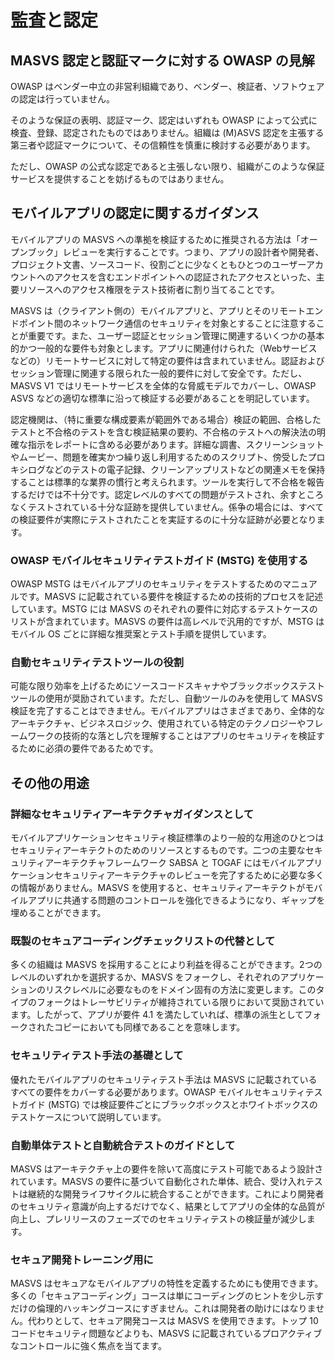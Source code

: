 # 監査と認定

## MASVS 認定と認証マークに対する OWASP の見解

OWASP はベンダー中立の非営利組織であり、ベンダー、検証者、ソフトウェアの認定は行っていません。

そのような保証の表明、認証マーク、認定はいずれも OWASP によって公式に検査、登録、認定されたものではありません。組織は (M)ASVS 認定を主張する第三者や認証マークについて、その信頼性を慎重に検討する必要があります。

ただし、OWASP の公式な認定であると主張しない限り、組織がこのような保証サービスを提供することを妨げるものではありません。

## モバイルアプリの認定に関するガイダンス

モバイルアプリの MASVS への準拠を検証するために推奨される方法は「オープンブック」レビューを実行することです。つまり、アプリの設計者や開発者、プロジェクト文書、ソースコード、役割ごとに少なくともひとつのユーザーアカウントへのアクセスを含むエンドポイントへの認証されたアクセスといった、主要リソースへのアクセス権限をテスト技術者に割り当てることです。

MASVS は（クライアント側の）モバイルアプリと、アプリとそのリモートエンドポイント間のネットワーク通信のセキュリティを対象とすることに注意することが重要です。また、ユーザー認証とセッション管理に関連するいくつかの基本的かつ一般的な要件も対象とします。アプリに関連付けられた（Webサービスなどの）リモートサービスに対して特定の要件は含まれていません。認証およびセッション管理に関連する限られた一般的要件に対して安全です。ただし、MASVS V1 ではリモートサービスを全体的な脅威モデルでカバーし、OWASP ASVS などの適切な標準に沿って検証する必要があることを明記しています。

認定機関は、（特に重要な構成要素が範囲外である場合）検証の範囲、合格したテストと不合格のテストを含む検証結果の要約、不合格のテストへの解決法の明確な指示をレポートに含める必要があります。詳細な調書、スクリーンショットやムービー、問題を確実かつ繰り返し利用するためのスクリプト、傍受したプロキシログなどのテストの電子記録、クリーンアップリストなどの関連メモを保持することは標準的な業界の慣行と考えられます。ツールを実行して不合格を報告するだけでは不十分です。認定レベルのすべての問題がテストされ、余すところなくテストされている十分な証跡を提供していません。係争の場合には、すべての検証要件が実際にテストされたことを実証するのに十分な証跡が必要となります。

### OWASP モバイルセキュリティテストガイド (MSTG) を使用する

OWASP MSTG はモバイルアプリのセキュリティをテストするためのマニュアルです。MASVS に記載されている要件を検証するための技術的プロセスを記述しています。MSTG には MASVS のそれぞれの要件に対応するテストケースのリストが含まれています。MASVS の要件は高レベルで汎用的ですが、MSTG はモバイル OS ごとに詳細な推奨案とテスト手順を提供しています。

### 自動セキュリティテストツールの役割

可能な限り効率を上げるためにソースコードスキャナやブラックボックステストツールの使用が奨励されています。ただし、自動ツールのみを使用して MASVS 検証を完了することはできません。モバイルアプリはさまざまであり、全体的なアーキテクチャ、ビジネスロジック、使用されている特定のテクノロジーやフレームワークの技術的な落とし穴を理解することはアプリのセキュリティを検証するために必須の要件であるためです。

## その他の用途

### 詳細なセキュリティアーキテクチャガイダンスとして

モバイルアプリケーションセキュリティ検証標準のより一般的な用途のひとつはセキュリティアーキテクトのためのリソースとするものです。二つの主要なセキュリティアーキテクチャフレームワーク SABSA と TOGAF にはモバイルアプリケーションセキュリティアーキテクチャのレビューを完了するために必要な多くの情報がありません。MASVS を使用すると、セキュリティアーキテクトがモバイルアプリに共通する問題のコントロールを強化できるようになり、ギャップを埋めることができます。

### 既製のセキュアコーディングチェックリストの代替として

多くの組織は MASVS を採用することにより利益を得ることができます。2つのレベルのいずれかを選択するか、MASVS をフォークし、それぞれのアプリケーションのリスクレベルに必要なものをドメイン固有の方法に変更します。このタイプのフォークはトレーサビリティが維持されている限りにおいて奨励されています。したがって、アプリが要件 4.1 を満たしていれば、標準の派生としてフォークされたコピーにおいても同様であることを意味します。

### セキュリティテスト手法の基礎として

優れたモバイルアプリのセキュリティテスト手法は MASVS に記載されているすべての要件をカバーする必要があります。OWASP モバイルセキュリティテストガイド (MSTG) では検証要件ごとにブラックボックスとホワイトボックスのテストケースについて説明しています。

### 自動単体テストと自動統合テストのガイドとして

MASVS はアーキテクチャ上の要件を除いて高度にテスト可能であるよう設計されています。MASVS の要件に基づいて自動化された単体、統合、受け入れテストは継続的な開発ライフサイクルに統合することができます。これにより開発者のセキュリティ意識が向上するだけでなく、結果としてアプリの全体的な品質が向上し、プレリリースのフェーズでのセキュリティテストの検証量が減少します。

### セキュア開発トレーニング用に

MASVS はセキュアなモバイルアプリの特性を定義するためにも使用できます。多くの「セキュアコーディング」コースは単にコーディングのヒントを少し示すだけの倫理的ハッキングコースにすぎません。これは開発者の助けにはなりません。代わりとして、セキュア開発コースは MASVS を使用できます。トップ 10 コードセキュリティ問題などよりも、MASVS に記載されているプロアクティブなコントロールに強く焦点を当てます。
